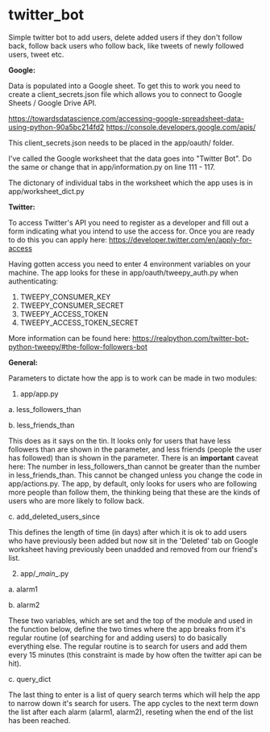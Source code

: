 # twitter_bot

Simple twitter bot to add users, delete added users if they don't follow back, follow back users who follow back, like tweets of newly followed users, tweet etc.

**Google:**

Data is populated into a Google sheet. To get this to work you need to create a client_secrets.json file which allows you to connect to Google Sheets / Google Drive API.

https://towardsdatascience.com/accessing-google-spreadsheet-data-using-python-90a5bc214fd2
https://console.developers.google.com/apis/

This client_secrets.json needs to be placed in the app/oauth/ folder.

I've called the Google worksheet that the data goes into "Twitter Bot". Do the same or change that in app/information.py on line 111 - 117. 

The dictonary of individual tabs in the worksheet which the app uses is in app/worksheet_dict.py

**Twitter:**

To access Twitter's API you need to register as a developer and fill out a form indicating what you intend to use the access for. Once you are ready to do this you can apply here: https://developer.twitter.com/en/apply-for-access

Having gotten access you need to enter 4 environment variables on your machine. The app looks for these in app/oauth/tweepy_auth.py when authenticating:

1. TWEEPY_CONSUMER_KEY
2. TWEEPY_CONSUMER_SECRET
3. TWEEPY_ACCESS_TOKEN
4. TWEEPY_ACCESS_TOKEN_SECRET

More information can be found here: https://realpython.com/twitter-bot-python-tweepy/#the-follow-followers-bot

**General:**

Parameters to dictate how the app is to work can be made in two modules:

1. app/app.py 

a. less_followers_than
  
b. less_friends_than
  
This does as it says on the tin. It looks only for users that have less followers than are shown in the parameter, and less friends (people the user has followed) than is shown in the parameter. There is an **important** caveat here: The number in less_followers_than cannot be greater than the number in less_friends_than. This cannot be changed unless you change the code in app/actions.py. The app, by default, only looks for users who are following more people than follow them, the thinking being that these are the kinds of users who are more likely to follow back.

c. add_deleted_users_since
  
This defines the length of time (in days) after which it is ok to add users who have previously been added but now sit in the 'Deleted' tab on Google worksheet having previously been unadded and removed from our friend's list. 

2. app/\__main__.py

a. alarm1
  
b. alarm2
  
These two variables, which are set and the top of the module and used in the function below, define the two times where the app breaks from it's regular routine (of searching for and adding users) to do basically everything else. The regular routine is to search for users and add them every 15 minutes (this constraint is made by how often the twitter api can be hit).
  
c. query_dict
  
The last thing to enter is a list of query search terms which will help the app to narrow down it's search for users. The app cycles to the next term down the list after each alarm (alarm1, alarm2), reseting when the end of the list has been reached.
